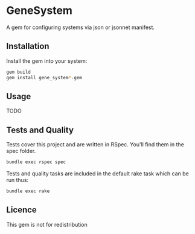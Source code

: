 # GeneSystem

A gem for configuring systems via json or jsonnet manifest.

## Installation

Install the gem into your system:

```bash
gem build
gem install gene_system*.gem
```

## Usage

TODO

## Tests and Quality

Tests cover this project and are written in RSpec. You'll find them in the spec folder.

```bash
bundle exec rspec spec
```

Tests and quality tasks are included in the default rake task which can be run thus:

```bash
bundle exec rake
```

## Licence

This gem is not for redistribution
